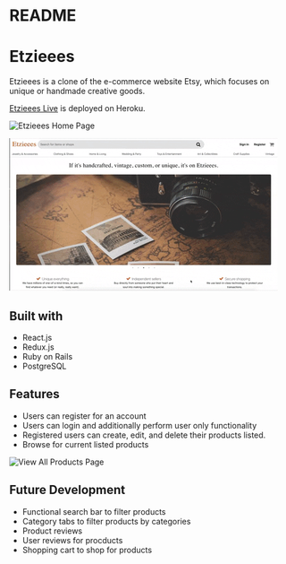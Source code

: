 # README

# Etzieees

Etzieees is a clone of the e-commerce website Etsy, which focuses on unique or handmade creative goods.

[Etzieees Live](https://etzieees.herokuapp.com/) is deployed on Heroku.


![Etzieees Home Page](https://github.com/chrisdangnguyen/Etsy/blob/master/app/assets/images/screenshots/etzieees_homepage.png)

![](splash.gif)

## Built with
* React.js
* Redux.js
* Ruby on Rails
* PostgreSQL

## Features 
* Users can register for an account
* Users can login and additionally perform user only functionality
* Registered users can create, edit, and delete their products listed. 
* Browse for current listed products 

![View All Products Page](https://github.com/chrisdangnguyen/Etsy/blob/master/app/assets/images/screenshots/etzieees_all_products.png)


## Future Development
* Functional search bar to filter products
* Category tabs to filter products by categories
* Product reviews 
* User reviews for procducts
* Shopping cart to shop for products 



